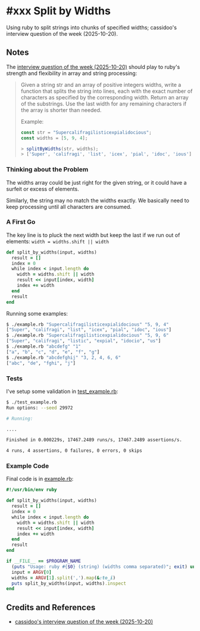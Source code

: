 # #xxx Split by Widths

Using ruby to split strings into chunks of specified widths; cassidoo's interview question of the week (2025-10-20).

## Notes

The [interview question of the week (2025-10-20)](https://buttondown.com/cassidoo/archive/it-takes-courage-to-grow-up-and-become-who-you/)
should play to ruby's strength and flexibility in array and string processing:

> Given a string str and an array of positive integers widths, write a function that splits the string into lines, each with the exact number of characters as specified by the corresponding width. Return an array of the substrings. Use the last width for any remaining characters if the array is shorter than needed.
>
> Example:
>
> ```ts
> const str = "Supercalifragilisticexpialidocious";
> const widths = [5, 9, 4];
>
> > splitByWidths(str, widths);
> > ['Super', 'califragi', 'list', 'icex', 'pial', 'idoc', 'ious']
> ```

### Thinking about the Problem

The widths array could be just right for the given string, or it could have a surfeit or excess of elements.

Similarly, the string may no match the widths exactly. We basically need to keep processing until all characters are consumed.

### A First Go

The key line is to pluck the next width but keep the last if we run out of elements: `width = widths.shift || width`

```ruby
def split_by_widths(input, widths)
  result = []
  index = 0
  while index < input.length do
    width = widths.shift || width
    result << input[index, width]
    index += width
  end
  result
end
```

Running some examples:

```sh
$ ./example.rb "Supercalifragilisticexpialidocious" "5, 9, 4"
["Super", "califragi", "list", "icex", "pial", "idoc", "ious"]
$ ./example.rb "Supercalifragilisticexpialidocious" "5, 9, 6"
["Super", "califragi", "listic", "expial", "idocio", "us"]
$ ./example.rb "abcdefg" "1"
["a", "b", "c", "d", "e", "f", "g"]
$ ./example.rb "abcdefghij" "3, 2, 4, 6, 6"
["abc", "de", "fghi", "j"]
```

### Tests

I've setup some validation in [test_example.rb](./test_example.rb):

```sh
$ ./test_example.rb
Run options: --seed 29972

# Running:

....

Finished in 0.000229s, 17467.2489 runs/s, 17467.2489 assertions/s.

4 runs, 4 assertions, 0 failures, 0 errors, 0 skips
```

### Example Code

Final code is in [example.rb](./example.rb):

```ruby
#!/usr/bin/env ruby

def split_by_widths(input, widths)
  result = []
  index = 0
  while index < input.length do
    width = widths.shift || width
    result << input[index, width]
    index += width
  end
  result
end

if __FILE__ == $PROGRAM_NAME
  (puts "Usage: ruby #{$0} (string) (widths comma separated)"; exit) unless ARGV.length > 1
  input = ARGV[0]
  widths = ARGV[1].split(',').map(&:to_i)
  puts split_by_widths(input, widths).inspect
end
```

## Credits and References

* [cassidoo's interview question of the week (2025-10-20)](https://buttondown.com/cassidoo/archive/it-takes-courage-to-grow-up-and-become-who-you/)
